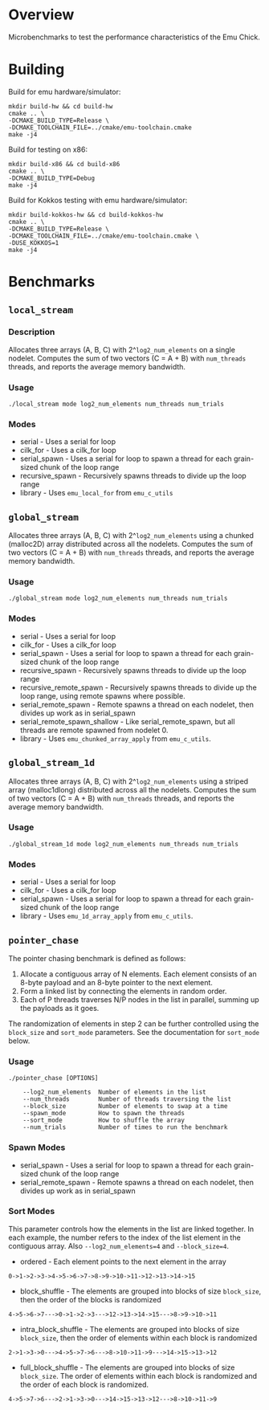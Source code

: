 # Overview

Microbenchmarks to test the performance characteristics of the Emu Chick.

# Building

Build for emu hardware/simulator:
```
mkdir build-hw && cd build-hw
cmake .. \
-DCMAKE_BUILD_TYPE=Release \
-DCMAKE_TOOLCHAIN_FILE=../cmake/emu-toolchain.cmake
make -j4
```

Build for testing on x86:
```
mkdir build-x86 && cd build-x86
cmake .. \
-DCMAKE_BUILD_TYPE=Debug
make -j4
```

Build for Kokkos testing with emu hardware/simulator:
```
mkdir build-kokkos-hw && cd build-kokkos-hw
cmake .. \
-DCMAKE_BUILD_TYPE=Release \
-DCMAKE_TOOLCHAIN_FILE=../cmake/emu-toolchain.cmake \
-DUSE_KOKKOS=1
make -j4
```

# Benchmarks

## `local_stream`

### Description
Allocates three arrays (A, B, C) with 2^`log2_num_elements` on a single nodelet. Computes the sum of two vectors (C = A + B) with `num_threads` threads, and reports the average memory bandwidth.

### Usage

`./local_stream mode log2_num_elements num_threads num_trials`

### Modes

- serial - Uses a serial for loop
- cilk_for - Uses a cilk_for loop
- serial_spawn - Uses a serial for loop to spawn a thread for each grain-sized chunk of the loop range
- recursive_spawn - Recursively spawns threads to divide up the loop range
- library - Uses `emu_local_for` from `emu_c_utils`

## `global_stream`
Allocates three arrays (A, B, C) with 2^`log2_num_elements` using a chunked (malloc2D) array distributed across all the nodelets. Computes the sum of two vectors (C = A + B) with `num_threads` threads, and reports the average memory bandwidth.

### Usage

`./global_stream mode log2_num_elements num_threads num_trials`

### Modes

- serial - Uses a serial for loop
- cilk_for - Uses a cilk_for loop
- serial_spawn - Uses a serial for loop to spawn a thread for each grain-sized chunk of the loop range
- recursive_spawn - Recursively spawns threads to divide up the loop range
- recursive_remote_spawn - Recursively spawns threads to divide up the loop range, using remote spawns where possible.
- serial_remote_spawn - Remote spawns a thread on each nodelet, then divides up work as in serial_spawn
- serial_remote_spawn_shallow - Like serial_remote_spawn, but all threads are remote spawned from nodelet 0.
- library - Uses `emu_chunked_array_apply` from `emu_c_utils`.

## `global_stream_1d`
Allocates three arrays (A, B, C) with 2^`log2_num_elements` using a striped array (malloc1dlong) distributed across all the nodelets. Computes the sum of two vectors (C = A + B) with `num_threads` threads, and reports the average memory bandwidth.

### Usage

`./global_stream_1d mode log2_num_elements num_threads num_trials`

### Modes

- serial - Uses a serial for loop
- cilk_for - Uses a cilk_for loop
- serial_spawn - Uses a serial for loop to spawn a thread for each grain-sized chunk of the loop range
- library - Uses `emu_1d_array_apply` from `emu_c_utils`.


## `pointer_chase`

The pointer chasing benchmark is defined as follows:
1. Allocate a contiguous array of N elements. Each element consists of an 8-byte payload and an 8-byte pointer to the next element.
2. Form a linked list by connecting the elements in random order.
3. Each of P threads traverses N/P nodes in the list in parallel, summing up the payloads as it goes.

The randomization of elements in step 2 can be further controlled using the `block_size` and `sort_mode` parameters.
See the documentation for `sort_mode` below.

### Usage

```
./pointer_chase [OPTIONS]

    --log2_num_elements  Number of elements in the list
    --num_threads        Number of threads traversing the list
    --block_size         Number of elements to swap at a time
    --spawn_mode         How to spawn the threads
    --sort_mode          How to shuffle the array
    --num_trials         Number of times to run the benchmark
```

### Spawn Modes

- serial_spawn - Uses a serial for loop to spawn a thread for each grain-sized chunk of the loop range
- serial_remote_spawn - Remote spawns a thread on each nodelet, then divides up work as in serial_spawn

### Sort Modes

This parameter controls how the elements in the list are linked together.
In each example, the number refers to the index of the list element in the contiguous array.
Also `--log2_num_elements=4` and `--block_size=4`.

- ordered - Each element points to the next element in the array
```
0->1->2->3->4->5->6->7->8->9->10->11->12->13->14->15
```
- block_shuffle - The elements are grouped into blocks of size `block_size`,
then the order of the blocks is randomized
```
4->5->6->7--->0->1->2->3--->12->13->14->15--->8->9->10->11
```
- intra_block_shuffle - The elements are grouped into blocks of size `block_size`,
then the order of elements within each block is randomized
```
2->1->3->0--->4->5->7->6--->8->10->11->9--->14->15->13->12
```
- full_block_shuffle - The elements are grouped into blocks of size `block_size`.
The order of elements within each block is randomized and the order of each block is randomized.
```
4->5->7->6--->2->1->3->0--->14->15->13->12--->8->10->11->9
```
